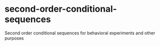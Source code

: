 # second-order-conditional-sequences
Second order conditional sequences for behavioral experiments and other purposes
